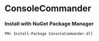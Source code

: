 # ConsoleCommander

### Install with NuGet Package Manager

```
PM> Install-Package ConsoleCommander.dll
```
